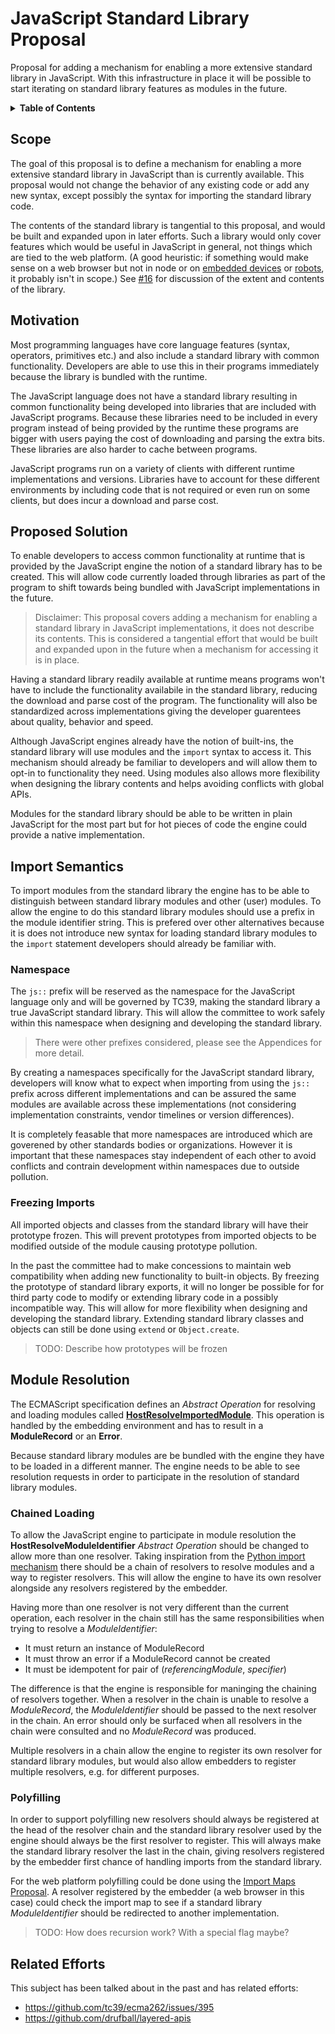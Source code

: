 # JavaScript Standard Library Proposal

Proposal for adding a mechanism for enabling a more extensive standard library in JavaScript. With
this infrastructure in place it will be possible to start iterating on standard
library features as modules in the future.

<details>
  <summary><strong>Table of Contents</strong></summary>

  * [Scope](#scope)
  * [Motivation](#motivation)
  * [Proposed Solution](#proposed-solution)
  * [Import Semantics](#import-semantics)
  * [Module Resolution](#module-resolution)
  * [Related Efforts](#related-efforts)

</details>

## Scope

The goal of this proposal is to define a mechanism for enabling a more extensive standard library in
JavaScript than is currently available. This proposal would not change the behavior of any existing code or
add any new syntax, except possibly the syntax for importing the standard library code.

The contents of the standard library is tangential to this proposal, and would be built and expanded upon in
later efforts. Such a library would only cover features which would be useful in JavaScript in general, not
things which are tied to the web platform. (A good heuristic: if something would make sense on a web browser
but not in node or on [embedded devices](https://www.moddable.com/) or [robots](http://johnny-five.io/), it
probably isn't in scope.) See [#16](https://github.com/tc39/proposal-javascript-standard-library/issues/16)
for discussion of the extent and contents of the library.


## Motivation

Most programming languages have core language features (syntax, operators, primitives etc.) and also
include a standard library with common functionality. Developers are able to use this in their programs
immediately because the library is bundled with the runtime.

The JavaScript language does not have a standard library resulting in common functionality being developed
into libraries that are included with JavaScript programs. Because these libraries need to be included in every
program instead of being provided by the runtime these programs are bigger with users paying the cost of
downloading and parsing the extra bits. These libraries are also harder to cache between programs.

JavaScript programs run on a variety of clients with different runtime implementations and versions. Libraries
have to account for these different environments by including code that is not required or even run on some
clients, but does incur a download and parse cost.


## Proposed Solution

To enable developers to access common functionality at runtime that is provided by the JavaScript engine the
notion of a standard library has to be created. This will allow code currently loaded through libraries as
part of the program to shift towards being bundled with JavaScript implementations in the future.

> Disclaimer: This proposal covers adding a mechanism for enabling a standard library in JavaScript
> implementations, it does not describe its contents. This is considered a tangential effort that would
> be built and expanded upon in the future when a mechanism for accessing it is in place.

<!-- Availability & Standardization -->
Having a standard library readily available at runtime means programs won't have to include the functionality
availabile in the standard library, reducing the download and parse cost of the program. The functionality will also be
standardized across implementations giving the developer guarentees about quality, behavior and speed.

<!-- Extensibility -->
Although JavaScript engines already have the notion of built-ins, the standard library will use modules and the
`import` syntax to access it. This mechanism should already be familiar to developers and will allow them to
opt-in to functionality they need. Using modules also allows more flexibility when designing the library
contents and helps avoiding conflicts with global APIs.

Modules for the standard library should be able to be written in plain JavaScript for the most part but for
hot pieces of code the engine could provide a native implementation.

## Import Semantics

To import modules from the standard library the engine has to be able to distinguish between standard library
modules and other (user) modules. To allow the engine to do this standard library modules should use a prefix
in the module identifier string. This is prefered over other alternatives because it is does not introduce new
syntax for loading standard library modules to the `import` statement developers should already be familiar with.

### Namespace

The `js::` prefix will be reserved as the namespace for the JavaScript language only and will be governed by
TC39, making the standard library a true JavaScript standard library. This will allow the committee to work
safely within this namespace when designing and developing the standard library.

> There were other prefixes considered, please see the Appendices for more detail.

By creating a namespaces specifically for the JavaScript standard library, developers will know what to expect
when importing from using the `js::` prefix across different implementations and can be assured the same
modules are available across these implementations (not considering implementation constraints, vendor
timelines or version differences).

It is completely feasable that more namespaces are introduced which are goverened by other standards bodies or
organizations.  However it is important that these namespaces stay independent of each other to avoid conflicts and
contrain development within namespaces due to outside pollution.

### Freezing Imports

All imported objects and classes from the standard library will have their prototype frozen. This will prevent
prototypes from imported objects to be modified outside of the module causing prototype pollution.

In the past the committee had to make concessions to maintain web compatibility when adding new functionality
to built-in objects. By freezing the prototype of standard library exports, it will no longer be possible for 
for third party code to modify or extending library code in a possibly incompatible way. This will allow for
more flexibility when designing and developing the standard library. Extending standard library classes
and objects can still be done using `extend` or `Object.create`.

> TODO: Describe how prototypes will be frozen

## Module Resolution

The ECMAScript specification defines an _Abstract Operation_ for resolving and loading modules called
[**HostResolveImportedModule**](https://www.ecma-international.org/ecma-262/#sec-hostresolveimportedmodule).
This operation is handled by the embedding environment and has to result in a **ModuleRecord** or an
**Error**.

Because standard library modules are be bundled with the engine they have to be loaded in a different manner.
The engine needs to be able to see resolution requests in order to participate in the resolution of standard
library modules.

### Chained Loading

To allow the JavaScript engine to participate in module resolution the **HostResolveModuleIdentifier**
_Abstract Operation_ should be changed to allow more than one resolver. Taking inspiration from the [Python
import mechanism](https://docs.python.org/3/reference/import.html) there should be a chain of resolvers to
resolve modules and a way to register resolvers. This will allow the engine to have its own resolver alongside
any resolvers registered by the embedder.

Having more than one resolver is not very different than the current operation, each resolver in the chain
still has the same responsibilities when trying to resolve a _ModuleIdentifier_:

  * It must return an instance of ModuleRecord
  * It must throw an error if a ModuleRecord cannot be created
  * It must be idempotent for pair of (_referencingModule_, _specifier_)

The difference is that the engine is responsible for maninging the chaining of resolvers together. When a
resolver in the chain is unable to resolve a _ModuleRecord_, the _ModuleIdentifier_ should be passed to the
next resolver in the chain. An error should only be surfaced when all resolvers in the chain were consulted
and no _ModuleRecord_ was produced.

Multiple resolvers in a chain allow the engine to register its own resolver for standard library modules, but
would also allow embedders to register multiple resolvers, e.g. for different purposes.


### Polyfilling

In order to support polyfilling new resolvers should always be registered at the head of the resolver chain
and the standard library resolver used by the engine should always be the first resolver to register. This
will always make the standard library resolver the last in the chain, giving resolvers registered by the
embedder first chance of handling imports from the standard library.

For the web platform polyfilling could be done using the [Import Maps Proposal](https://github.com/domenic/import-maps).
A resolver registered by the embedder (a web browser in this case) could check the import map to see if a
standard library _ModuleIdentifier_ should be redirected to another implementation.

> TODO: How does recursion work? With a special flag maybe?


## Related Efforts

This subject has been talked about in the past and has related efforts:

- <https://github.com/tc39/ecma262/issues/395>
- <https://github.com/drufball/layered-apis>

<!-- There should be an updated link to the Import Maps proposal -->
